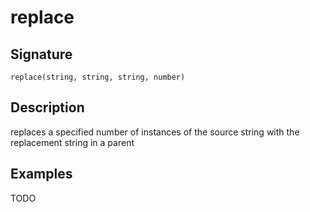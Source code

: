 # replace

## Signature

`replace(string, string, string, number)`

## Description

replaces a specified number of instances of the source string with the replacement string in a parent 

## Examples

TODO
